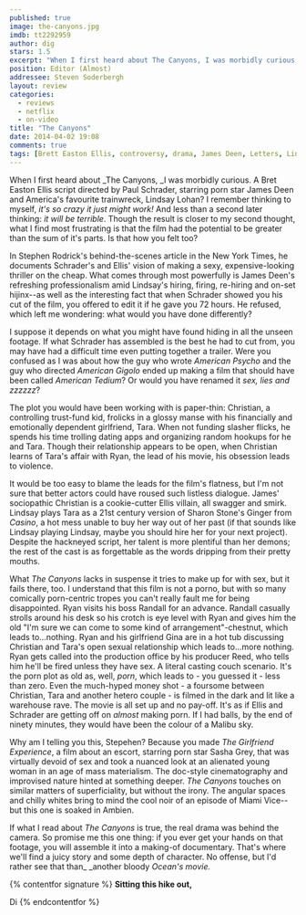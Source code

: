 ```yaml
---
published: true
image: the-canyons.jpg
imdb: tt2292959
author: dig
stars: 1.5
excerpt: "When I first heard about The Canyons, I was morbidly curious. A Bret Easton Ellis script directed by Paul Schrader, starring porn star James Deen and America's favourite trainwreck, Lindsay Lohan?"
position: Editor (Almost)
addressee: Steven Soderbergh
layout: review
categories: 
  - reviews
  - netflix
  - on-video
title: "The Canyons"
date: 2014-04-02 19:08
comments: true
tags: [Brett Easton Ellis, controversy, drama, James Deen, Letters, Lindsay Lohan, Paul Schrader]
---
```

When I first heard about _The Canyons, _I was morbidly curious. A Bret Easton Ellis script directed by Paul Schrader, starring porn star James Deen and America's favourite trainwreck, Lindsay Lohan? I remember thinking to myself, _it's so crazy it just might work!_ And less than a second later thinking: _it will be terrible_. Though the result is closer to my second thought, what I find most frustrating is that the film had the potential to be greater than the sum of it's parts. Is that how you felt too?

In Stephen Rodrick's  behind-the-scenes article in the New York Times, he documents Schrader's and Ellis' vision of making a sexy, expensive-looking thriller on the cheap. What comes through most powerfully is James Deen's refreshing professionalism amid Lindsay's hiring, firing, re-hiring and on-set hijinx--as well as the interesting fact that when Schrader showed you his cut of the film, you offered to edit it if he gave you 72 hours. He refused, which left me wondering: what would you have done differently?

I suppose it depends on what you might have found hiding in all the unseen footage. If what Schrader has assembled is the best he had to cut from, you may have had a difficult time even putting together a trailer. Were you confused as I was about how the guy who wrote _American Psycho_ and the guy who directed _American Gigolo_ ended up making a film that should have been called _American Tedium_? Or would you have renamed it _sex, lies and zzzzzz_?

The plot you would have been working with is paper-thin: Christian, a controlling trust-fund kid, frolicks in a glossy manse with his financially and emotionally dependent girlfriend, Tara. When not funding slasher flicks, he spends his time trolling dating apps and organizing random hookups for he and Tara. Though their relationship appears to be open, when Christian learns of Tara's affair with Ryan, the lead of his movie, his obsession leads to violence.

It would be too easy to blame the leads for the film's flatness, but I'm not sure that better actors could have roused such listless dialogue. James' sociopathic Christian is a cookie-cutter Ellis villain, all swagger and smirk. Lindsay plays Tara as a 21st century version of Sharon Stone's Ginger from _Casino_, a hot mess unable to buy her way out of her past (if that sounds like Lindsay playing Lindsay, maybe you should hire her for your next project). Despite the hackneyed script, her talent is more plentiful than her demons; the rest of the cast is as forgettable as the words dripping from their pretty mouths.

What _The Canyons_ lacks in suspense it tries to make up for with sex, but it fails there, too. I understand that this film is not a porno, but with so many comically porn-centric tropes you can't really fault me for being disappointed. Ryan visits his boss Randall for an advance. Randall casually strolls around his desk so his crotch is eye level with Ryan and gives him the old "I'm sure we can come to some kind of arrangement"-chestnut, which leads to…nothing. Ryan and his girlfriend Gina are in a hot tub discussing Christian and Tara's open sexual relationship which leads to…more nothing. Ryan gets called into the production office by his producer Reed, who tells him he'll be fired unless they have sex. A literal casting couch scenario. It's the porn plot as old as, well, _porn_, which leads to - you guessed it - less than zero. Even the much-hyped money shot - a foursome between Christian, Tara and another hetero couple - is filmed in the dark and lit like a warehouse rave. The movie is all set up and no pay-off. It's as if Ellis and Schrader are getting off on _almost_ making porn. If I had balls, by the end of ninety minutes, they would have been the colour of a Malibu sky.

Why am I telling you this, Stepehen? Because you made _The Girlfriend Experience_, a film about an escort, starring porn star Sasha Grey, that was virtually devoid of sex and took a nuanced look at an alienated young woman in an age of mass materialism. The doc-style cinematography and improvised nature hinted at something deeper. _The Canyons_ touches on similar matters of superficiality, but without the irony. The angular spaces and chilly whites bring to mind the cool noir of an episode of Miami Vice--but this one is soaked in Ambien. 

If what I read about _The Canyons_ is true, the real drama was behind the camera. So promise me this one thing: if you ever get your hands on that footage, you will assemble it into a making-of documentary. That's where we'll find a juicy story and some depth of character. No offense, but I'd rather see that than_ _another bloody _Ocean's _movie_._

{% contentfor signature %}
**Sitting this hike out,**

Di
{% endcontentfor %}